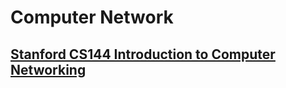 # Computer Network

## [Stanford CS144 Introduction to Computer Networking](https://cs144.github.io/)